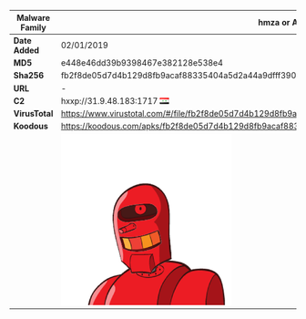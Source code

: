| Malware Family | hmza or APT-C-27                                             |
| -------------- | ------------------------------------------------------------ |
| **Date Added** | 02/01/2019                                                   |
| **MD5**        | e448e46dd39b9398467e382128e538e4                             |
| **Sha256**     | fb2f8de05d7d4b129d8fb9acaf88335404a5d2a44a9dfff39059b01e552c88b0 |
| **URL**        | -                                                            |
| **C2**         | hxxp://31.9.48.183:1717 ![Syria](../assets/flag/sy.png "Syria") |
| **VirusTotal** | https://www.virustotal.com/#/file/fb2f8de05d7d4b129d8fb9acaf88335404a5d2a44a9dfff39059b01e552c88b0/detection |
| **Koodous**    | https://koodous.com/apks/fb2f8de05d7d4b129d8fb9acaf88335404a5d2a44a9dfff39059b01e552c88b0 |
|                | ![](../assets/fb2f8de05d7d4b129d8fb9acaf88335404a5d2a44a9dfff39059b01e552c88b0.png) |